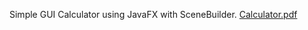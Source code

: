 Simple GUI Calculator using JavaFX with SceneBuilder.
[Calculator.pdf](https://github.com/user-attachments/files/15855806/Calculator.pdf)
